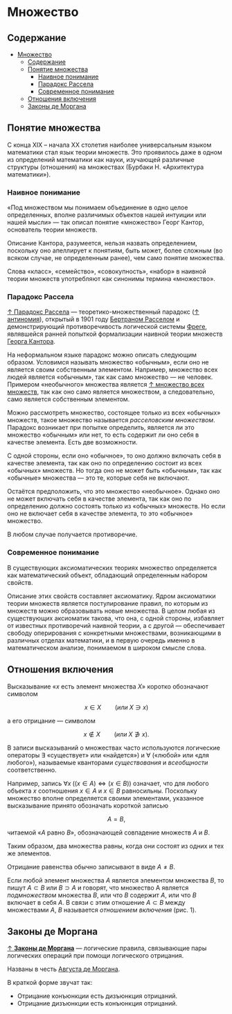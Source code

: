 # Множество

## Содержание

- [Множество](#множество)
  - [Содержание](#содержание)
  - [Понятие множества](#понятие-множества)
    - [Наивное понимание](#наивное-понимание)
    - [Парадокс Рассела](#парадокс-рассела)
    - [Современное понимание](#современное-понимание)
  - [Отношения включения](#отношения-включения)
  - [Законы де Моргана](#законы-де-моргана)

## Понятие множества

С конца XIX – начала XX столетия наиболее универсальным языком математики стал язык теории множеств. Это проявилось даже в одном из определений математики как науки, изучающей различные структуры (отношения) на множествах (Бурбаки Н. «Архитектура математики»).

### Наивное понимание

«Под множеством мы понимаем объединение в одно целое определенных, вполне различимых объектов нашей интуиции или нашей мысли» — так описал понятие «множество» Георг Кантор, основатель теории множеств.

Описание Кантора, разумеется, нельзя назвать определением, поскольку оно апеллирует к понятиям, быть может, более сложным (во всяком случае, не определенным ранее), чем само понятие множества.

Слова «класс», «семейство», «совокупность», «набор» в наивной теории множеств употребляют как синонимы термина «множество».

### Парадокс Рассела

[↑ Парадокс Рассела](ttps://ru.wikipedia.org/wiki/Парадокс_Рассела) — теоретико-множественный парадокс ([↑ антиномия](https://ru.wikipedia.org/wiki/Антиномия)), открытый в 1901 году [Бертраном Расселом](../математика/математики.md#рассел-бертран) и демонстрирующий противоречивость логической системы [Фреге](../математика/математики.md#фреге-готлоб), являвшейся ранней попыткой формализации наивной теории множеств [Георга Кантора](../математика/математики.md#кантор-георг).

На неформальном языке парадокс можно описать следующим образом. Условимся называть множество «обычным», если оно не является своим собственным элементом. Например, множество всех людей является «обычным», так как само множество — не человек. Примером «необычного» множества является [↑ множество всех множеств](https://ru.wikipedia.org/wiki/Универсальное_множество), так как оно само является множеством, а следовательно, само является собственным элементом.

Можно рассмотреть множество, состоящее только из всех «обычных» множеств, такое множество называется _расселовским множеством_. Парадокс возникает при попытке определить, является ли это множество «обычным» или нет, то есть содержит ли оно себя в качестве элемента. Есть две возможности.

С одной стороны, если оно «обычное», то оно должно включать себя в качестве элемента, так как оно по определению состоит из всех «обычных» множеств. Но тогда оно не может быть «обычным», так как «обычные» множества — это те, которые себя не включают.

Остаётся предположить, что это множество «необычное». Однако оно не может включать себя в качестве элемента, так как оно по определению должно состоять только из «обычных» множеств. Но если оно не включает себя в качестве элемента, то это «обычное» множество.

В любом случае получается противоречие.

### Современное понимание

В существующих аксиоматических теориях множество определяется как математический объект, обладающий определенным набором свойств.

Описание этих свойств составляет аксиоматику. Ядром аксиоматики теории множеств является постулирование правил, по которым из множеств можно образовывать новые множества. В целом любая из существующих аксиоматик такова, что она, с одной стороны, избавляет от известных противоречий наивной теории, а с другой — обеспечивает свободу оперирования с конкретными множествами, возникающими в различных отделах математики, и в первую очередь именно в математическом анализе, понимаемом в широком смысле слова.

## Отношения включения

Высказывание «$x$ есть элемент множества $X$» коротко обозначают символом

$$x \in X \qquad (или \; X \ni x)$$

а его отрицание — символом

$$x \notin X \qquad (или \; X \notni x).$$

В записи высказываний о множествах часто используются логические операторы $\exists$ «существует» или «найдется») и $\forall$ («любой» или «для любого»), называемые кванторами _существования_ и _всеобщности_ соответственно.

Например, запись $\forall x \; ((x \in A) \Leftrightarrow (x \in B))$ означает, что для любого объекта $x$ соотношения $x \in A$ и $x \in B$ равносильны. Поскольку множество вполне определяется своими элементами, указанное высказывание принято обозначать короткой записью

$$A= B,$$

читаемой «$A$ равно $B$», обозначающей совпадение множеств $A$ и $B$.

Таким образом, два множества равны, когда они состоят из одних и тех же элементов.

Отрицание равенства обычно записывают в виде $A \neq B$.

Если любой элемент множества $A$ является элементом множества $B$, то пишут $A \subset B$ или $B \supset A$ и говорят, что множество A является _подмножеством_ множества $B$, или что $B$ содержит $A$, или что $B$ включает в себя $A$. В связи с этим отношение $A \subset B$ между множествами $A$, $B$ называется _отношением включения_ (рис. 1).

## Законы де Моргана

[↑ **Законы де Моргана**](https://ru.wikipedia.org/wiki/Законы_де_Моргана) — логические правила, связывающие пары логических операций при помощи логического отрицания.

Названы в честь [Августа де Моргана](../математика/математики.md#морган-август-де).

В краткой форме звучат так:

- Отрицание конъюнкции есть дизъюнкция отрицаний.
- Отрицание дизъюнкции есть конъюнкция отрицаний.
